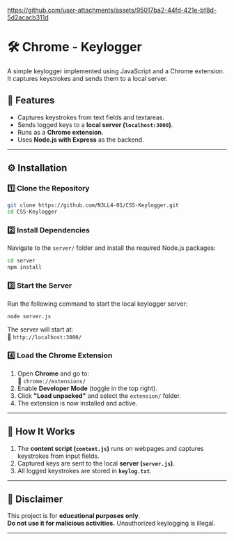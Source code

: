 

https://github.com/user-attachments/assets/95017ba2-44fd-421e-bf8d-5d2acacb311d
  

# 🛠 Chrome - Keylogger

A simple keylogger implemented using JavaScript and a Chrome extension. It captures keystrokes and sends them to a local server.

## 🚀 Features
- Captures keystrokes from text fields and textareas.
- Sends logged keys to a **local server (`localhost:3000`)**.
- Runs as a **Chrome extension**.
- Uses **Node.js with Express** as the backend.

---

## ⚙️ Installation

### **1️⃣ Clone the Repository**
```sh
git clone https://github.com/N3LL4-01/CSS-Keylogger.git
cd CSS-Keylogger
```

### **2️⃣ Install Dependencies**
Navigate to the `server/` folder and install the required Node.js packages:
```sh
cd server
npm install
```

### **3️⃣ Start the Server**
Run the following command to start the local keylogger server:
```sh
node server.js
```
The server will start at:  
📍 `http://localhost:3000/`

### **4️⃣ Load the Chrome Extension**
1. Open **Chrome** and go to:  
   🔗 `chrome://extensions/`
2. Enable **Developer Mode** (toggle in the top right).
3. Click **"Load unpacked"** and select the `extension/` folder.
4. The extension is now installed and active.

---

## 🎯 How It Works
1. The **content script (`content.js`)** runs on webpages and captures keystrokes from input fields.
2. Captured keys are sent to the local **server (`server.js`)**.
3. All logged keystrokes are stored in **`keylog.txt`**.

---

## 🛑 Disclaimer
This project is for **educational purposes only**.  
**Do not use it for malicious activities.** Unauthorized keylogging is illegal.

---
